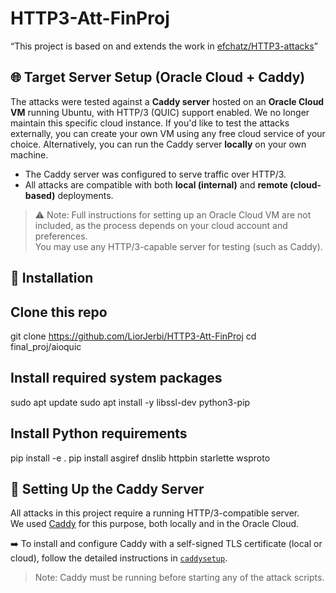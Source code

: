 # HTTP3-Att-FinProj
“This project is based on and extends the work in [efchatz/HTTP3-attacks](https://github.com/efchatz/HTTP3-attacks)”

## 🌐 Target Server Setup (Oracle Cloud + Caddy)

The attacks were tested against a **Caddy server** hosted on an **Oracle Cloud VM** running Ubuntu, with HTTP/3 (QUIC) support enabled.
We no longer maintain this specific cloud instance. If you'd like to test the attacks externally, you can create your own VM using any free cloud service of your choice.
Alternatively, you can run the Caddy server **locally** on your own machine.

- The Caddy server was configured to serve traffic over HTTP/3.
- All attacks are compatible with both **local (internal)** and **remote (cloud-based)** deployments.

> ⚠️ Note: Full instructions for setting up an Oracle Cloud VM are not included, as the process depends on your cloud account and preferences.  
> You may use any HTTP/3-capable server for testing (such as Caddy).


## 🔧 Installation

## Clone this repo
git clone https://github.com/LiorJerbi/HTTP3-Att-FinProj
cd final_proj/aioquic

## Install required system packages
sudo apt update
sudo apt install -y libssl-dev python3-pip

## Install Python requirements
pip install -e .
pip install asgiref dnslib httpbin starlette wsproto


## 🔧 Setting Up the Caddy Server

All attacks in this project require a running HTTP/3-compatible server.  
We used [Caddy](https://caddyserver.com) for this purpose, both locally and in the Oracle Cloud.

➡️ To install and configure Caddy with a self-signed TLS certificate (local or cloud), follow the detailed instructions in [`caddysetup`](aioquic/docs/CaddySetup.md).

> Note: Caddy must be running before starting any of the attack scripts.
